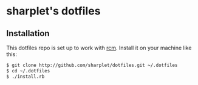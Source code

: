 # sharplet's dotfiles

## Installation

This dotfiles repo is set up to work with [rcm](https://github.com/thoughtbot/rcm).
Install it on your machine like this:

```bash
$ git clone http://github.com/sharplet/dotfiles.git ~/.dotfiles
$ cd ~/.dotfiles
$ ./install.rb
```
